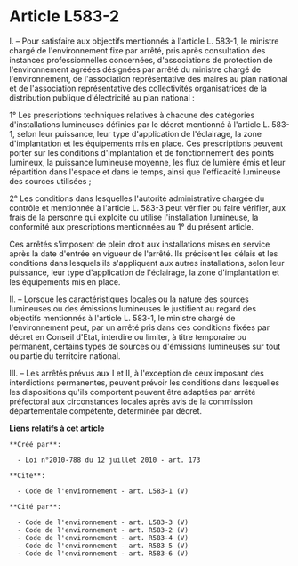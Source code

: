 # Article L583-2

I. – Pour satisfaire aux objectifs mentionnés à l'article L. 583-1, le ministre chargé de l'environnement fixe par arrêté,
pris après consultation des instances professionnelles concernées, d'associations de protection de l'environnement agréées
désignées par arrêté du ministre chargé de l'environnement, de l'association représentative des maires au plan national et de
l'association représentative des collectivités organisatrices de la distribution publique d'électricité au plan national :

1° Les prescriptions techniques relatives à chacune des catégories d'installations lumineuses définies par le décret
mentionné à l'article L. 583-1, selon leur puissance, leur type d'application de l'éclairage, la zone d'implantation et les
équipements mis en place. Ces prescriptions peuvent porter sur les conditions d'implantation et de fonctionnement des points
lumineux, la puissance lumineuse moyenne, les flux de lumière émis et leur répartition dans l'espace et dans le temps, ainsi
que l'efficacité lumineuse des sources utilisées ;

2° Les conditions dans lesquelles l'autorité administrative chargée du contrôle et mentionnée à l'article L. 583-3 peut
vérifier ou faire vérifier, aux frais de la personne qui exploite ou utilise l'installation lumineuse, la conformité aux
prescriptions mentionnées au 1° du présent article.

Ces arrêtés s'imposent de plein droit aux installations mises en service après la date d'entrée en vigueur de l'arrêté. Ils
précisent les délais et les conditions dans lesquels ils s'appliquent aux autres installations, selon leur puissance, leur
type d'application de l'éclairage, la zone d'implantation et les équipements mis en place.

II. – Lorsque les caractéristiques locales ou la nature des sources lumineuses ou des émissions lumineuses le justifient au
regard des objectifs mentionnés à l'article L. 583-1, le ministre chargé de l'environnement peut, par un arrêté pris dans des
conditions fixées par décret en Conseil d'Etat, interdire ou limiter, à titre temporaire ou permanent, certains types de
sources ou d'émissions lumineuses sur tout ou partie du territoire national.

III. – Les arrêtés prévus aux I et II, à l'exception de ceux imposant des interdictions permanentes, peuvent prévoir les
conditions dans lesquelles les dispositions qu'ils comportent peuvent être adaptées par arrêté préfectoral aux circonstances
locales après avis de la commission départementale compétente, déterminée par décret.

**Liens relatifs à cet article**

	**Créé par**:

	  - Loi n°2010-788 du 12 juillet 2010 - art. 173

	**Cite**:

	  - Code de l'environnement - art. L583-1 (V)

	**Cité par**:

	  - Code de l'environnement - art. L583-3 (V)
	  - Code de l'environnement - art. R583-2 (V)
	  - Code de l'environnement - art. R583-4 (V)
	  - Code de l'environnement - art. R583-5 (V)
	  - Code de l'environnement - art. R583-6 (V)
